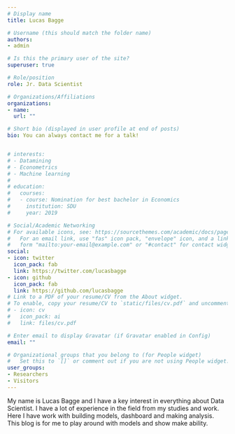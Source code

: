 ```yaml
---
# Display name
title: Lucas Bagge

# Username (this should match the folder name)
authors:
- admin

# Is this the primary user of the site?
superuser: true

# Role/position
role: Jr. Data Scientist

# Organizations/Affiliations
organizations:
- name: 
  url: ""

# Short bio (displayed in user profile at end of posts)
bio: You can always contact me for a talk!


# interests:
# - Datamining
# - Econometrics
# - Machine learning
# 
# education:
#   courses:
#   - course: Nomination for best bachelor in Economics
#     institution: SDU
#     year: 2019

# Social/Academic Networking
# For available icons, see: https://sourcethemes.com/academic/docs/page-builder/#icons
#   For an email link, use "fas" icon pack, "envelope" icon, and a link in the
#   form "mailto:your-email@example.com" or "#contact" for contact widget.
social:
- icon: twitter
  icon_pack: fab
  link: https://twitter.com/lucasbagge
- icon: github
  icon_pack: fab
  link: https://github.com/lucasbagge
# Link to a PDF of your resume/CV from the About widget.
# To enable, copy your resume/CV to `static/files/cv.pdf` and uncomment the lines below.
# - icon: cv
#   icon_pack: ai
#   link: files/cv.pdf

# Enter email to display Gravatar (if Gravatar enabled in Config)
email: ""

# Organizational groups that you belong to (for People widget)
#   Set this to `[]` or comment out if you are not using People widget.
user_groups:
- Researchers
- Visitors
---
```


My name is Lucas Bagge and I have a key interest in everything about
Data Scientist. I have a lot of experience in the field from my studies and
work. Here I have work with building models, dashboard and making analysis.
This blog is for me to play around with models and show make ability. 
